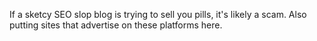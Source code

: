 If a sketcy SEO slop blog is trying to sell you pills, it's likely a scam. Also putting sites that advertise on these platforms here.